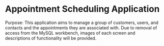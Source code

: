 # Appointment Scheduling Application

Purpose: This application aims to manage a group of customers, users, and contacts and the appointments they are associated with. Due to removal of access from the 
MySQL workbench, images of each screen and descriptions of functionality will be provided.
